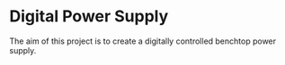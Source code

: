 # Digital Power Supply
The aim of this project is to create a digitally controlled benchtop power supply.
